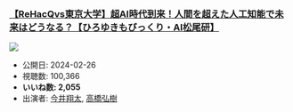 ### [【ReHacQvs東京大学】超AI時代到来！人間を超えた人工知能で未来はどうなる？【ひろゆきもびっくり・AI松尾研】](https://www.youtube.com/watch?v=7OfuqX0WAag)
[![](https://img.youtube.com/vi/7OfuqX0WAag/sddefault.jpg)](https://www.youtube.com/watch?v=7OfuqX0WAag)
-   公開日: 2024-02-26
-   視聴数: 100,366
-   **いいね数: 2,055**
-   出演者: [今井翔太](/rehacq_fan/people/今井翔太 "wikilink"), [高橋弘樹](/rehacq_fan/people/高橋弘樹 "wikilink")
